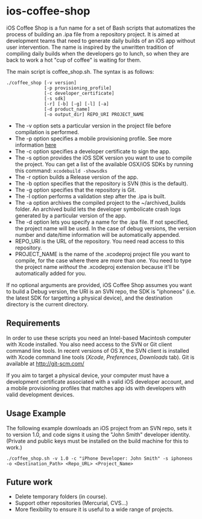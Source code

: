 ios-coffee-shop
===============

iOS Coffee Shop is a fun name for a set of Bash scripts that automatizes the process of building an .ipa file from a repository project. It is aimed at development teams that need to generate daily builds of an iOS app without user intervention. The name is inspired by the unwritten tradition of compiling daily builds when the developers go to lunch, so when they are back to work a hot "cup of coffee" is waiting for them.

The main script is coffee_shop.sh. The syntax is as follows:

	./coffee_shop [-v version] 
				  [-p provisioning_profile] 
				  [-c developer_certificate] 
				  [-s sdk] 
				  [-r] [-b] [-g] [-l] [-a] 
				  [-d product_name] 
				  [-o output_dir] REPO_URI PROJECT_NAME


- The -v option sets a particular version in the project file before compilation is performed.
- The -p option specifies a mobile provisioning profile. See more information [here](http://developer.apple.com/library/ios/#documentation/ToolsLanguages/Conceptual/DevPortalGuide/CreatingandDownloadingDevelopmentProvisioningProfiles/CreatingandDownloadingDevelopmentProvisioningProfiles.html)
- The -c option specifies a developer certificate to sign the app.
- The -s option provides the iOS SDK version you want to use to compile the project. You can get a list of the available OSX/iOS SDKs by running this command: `xcodebuild -showsdks`
- The -r option builds a Release version of the app.
- The -b option specifies that the repository is SVN (this is the default).
- The -g option specifies that the repository is Git.
- The -l option performs a validation step after the .ipa is built.
- The -a option archives the compiled project to the ~/archived_builds folder. An archived build lets the developer symbolicate crash logs generated by a particular version of the app.
- The -d option lets you specify a name for the .ipa file. If not specified, the project name will be used. In the case of debug versions, the version number and date/time information will be automatically appended.
- REPO_URI is the URL of the repository. You need read access to this repository.
- PROJECT_NAME is the name of the .xcodeproj project file you want to compile, for the case where there are more than one. You need to type the project name *without* the .xcodeproj extension because it'll be automatically added for you.

 If no optional arguments are provided, iOS Coffee Shop assumes you want to build a Debug version, the URI is an SVN repo, the SDK is "iphoneos" (i.e. the latest SDK for targetting a physical device), and the destination directory is the current directory.
  
Requirements
------------

In order to use these scripts you need an Intel-based Macintosh computer with Xcode installed. You also need access to the SVN or Git client command line tools. In recent versions of OS X, the SVN client is installed with Xcode command line tools (*Xcode*, *Preferences*, *Downloads* tab). Git is available at http://git-scm.com/

If you aim to target a physical device, your computer must have a development certificate associated with a valid iOS developer account, and a mobile provisioning profiles that matches app ids with developers with valid development devices.

Usage Example
-------------
The following example downloads an iOS project from an SVN repo, sets it to version 1.0, and code signs it using the "John Smith" developer identity. (Private and public keys must be installed on the build machine for this to work.)

	./coffee_shop.sh -v 1.0 -c "iPhone Developer: John Smith" -s iphoneos -o <Destination_Path> <Repo_URL> <Project_Name>

Future work
-----------

- Delete temporary folders (in course).
- Support other repositories (Mercurial, CVS…)
- More flexibility to ensure it is useful to a wide range of projects.